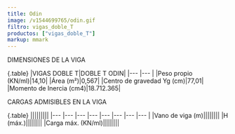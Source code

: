 ```yaml
---
title: Odin
image: /v1544699765/odin.gif
filtro: vigas_doble_T
productos: ["vigas_doble_T"]
markup: mmark
---
```


DIMENSIONES DE LA VIGA

{.table}
|VIGAS DOBLE T|DOBLE T ODIN|
|--- |--- |
|Peso propio (KN/ml)|14,10|
|Área (m²)|0,567|
|Centro de gravedad Yg (cm)|77,01|
|Momento de Inercia (cm4)|18.712.365|


CARGAS ADMISIBLES EN LA VIGA

{.table}
|||||||||
|--- |--- |--- |--- |--- |--- |--- |--- |
|Vano de viga (m)||||||||
|H (máx.)||||||||
|Carga máx. (KN/ml)||||||||
